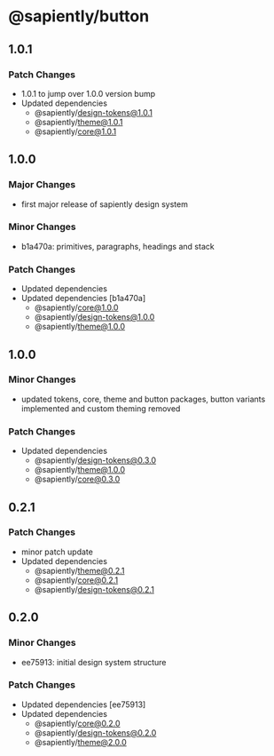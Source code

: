 # @sapiently/button

## 1.0.1

### Patch Changes

- 1.0.1 to jump over 1.0.0 version bump
- Updated dependencies
  - @sapiently/design-tokens@1.0.1
  - @sapiently/theme@1.0.1
  - @sapiently/core@1.0.1

## 1.0.0

### Major Changes

- first major release of sapiently design system

### Minor Changes

- b1a470a: primitives, paragraphs, headings and stack

### Patch Changes

- Updated dependencies
- Updated dependencies [b1a470a]
  - @sapiently/core@1.0.0
  - @sapiently/design-tokens@1.0.0
  - @sapiently/theme@1.0.0

## 1.0.0

### Minor Changes

- updated tokens, core, theme and button packages, button variants implemented and custom theming removed

### Patch Changes

- Updated dependencies
  - @sapiently/design-tokens@0.3.0
  - @sapiently/theme@1.0.0
  - @sapiently/core@0.3.0

## 0.2.1

### Patch Changes

- minor patch update
- Updated dependencies
  - @sapiently/theme@0.2.1
  - @sapiently/core@0.2.1
  - @sapiently/design-tokens@0.2.1

## 0.2.0

### Minor Changes

- ee75913: initial design system structure

### Patch Changes

- Updated dependencies [ee75913]
- Updated dependencies
  - @sapiently/core@0.2.0
  - @sapiently/design-tokens@0.2.0
  - @sapiently/theme@2.0.0
